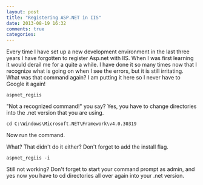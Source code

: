 ```yaml
---
layout: post
title: "Registering ASP.NET in IIS"
date: 2013-08-19 16:32
comments: true
categories: 
---
```


Every time I have set up a new development environment in the last three years I have forgotten to register Asp.net with IIS.  When I was first learning it would derail me for a quite a while.  I have done it so many times now that I recognize what is going on when I see the errors, but it is still irritating.  What was that command again?  I am putting it here so I never have to Google it again!

	aspnet_regiis

"Not a recognized command!" you say?
Yes, you have to change directories into the .net version that you are using.

	cd C:\Windows\Microsoft.NET\Framework\v4.0.30319

Now run the command.


What? That didn't do it either?  Don't forget to add the install flag.

	aspnet_regiis -i

Still not working?  Don't forget to start your command prompt as admin, and yes now you have to cd directories all over again into your .net version.  

